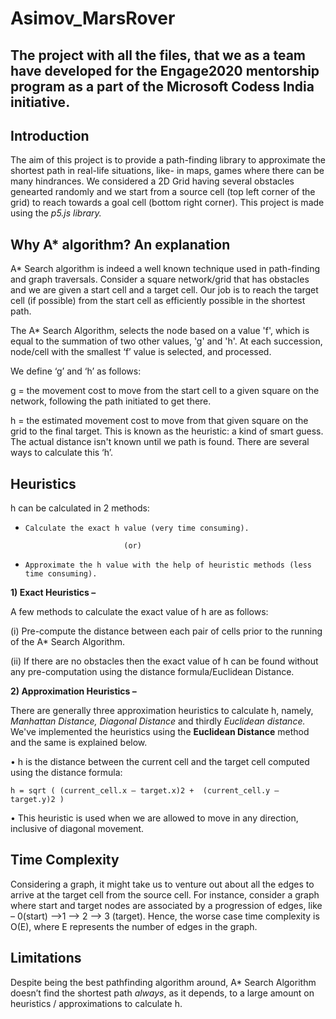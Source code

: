 # Asimov_MarsRover
The project with all the files, that we as a team have developed for the Engage2020 mentorship program as a part of the Microsoft Codess India initiative.
--------
## Introduction
The aim of this project is to provide a path-finding library to approximate the shortest path in real-life situations, like- in maps, games where there can be many hindrances.
We considered a 2D Grid having several obstacles genearted randomly and we start from a source cell (top left corner of the grid) to reach towards a goal cell (bottom right corner). This project is made using the _p5.js library._
## Why A* algorithm? An explanation
A* Search algorithm is indeed a well known technique used in path-finding and graph traversals. Consider a square network/grid that has obstacles and we are given a start cell and a target cell. Our job is to reach the target cell (if possible) from the start cell as efficiently possible in the shortest path. 

The A* Search Algorithm, selects the node based on a value 'f', which is equal to the summation of two other values, 'g' and 'h'. At each succession, node/cell with the smallest ‘f’ value is selected, and processed.

We define ‘g’ and ‘h’ as follows:

g = the movement cost to move from the start cell to a given square on the network, following the path initiated to get there.

h = the estimated movement cost to move from that given square on the grid to the final target. This is known as the heuristic: a kind of smart guess. The actual distance isn't known until we path is found. There are several ways to calculate this ‘h’.
## Heuristics
h can be calculated in 2 methods:
* `Calculate the exact h value (very time consuming).` 

                            (or)
                            
* `Approximate the h value with the help of heuristic methods (less time consuming).`

**1) Exact Heuristics –**

A few methods to calculate the exact value of h are as follows:

(i) Pre-compute the distance between each pair of cells prior to the running of the A* Search Algorithm.

(ii) If there are no obstacles then the exact value of h can be found without any pre-computation using the distance formula/Euclidean Distance.

**2) Approximation Heuristics –**

There are generally three approximation heuristics to calculate h, namely, _Manhattan Distance, Diagonal Distance_ and thirdly _Euclidean distance._ We've implemented the heuristics using the **Euclidean Distance** method and the same is explained below.

• h is the distance between the current cell and the target cell computed using the distance formula:
   
   `h = sqrt ( (current_cell.x – target.x)2 + 
            (current_cell.y – target.y)2 )` 
            
• This heuristic is used when we are allowed to move in any direction, inclusive of diagonal movement.
## Time Complexity
Considering a graph, it might take us to venture out about all the edges to arrive at the target cell from the source cell. For instance, consider a graph where start and target nodes are associated by a progression of edges, like – 0(start) –>1 –> 2 –> 3 (target).
Hence, the worse case time complexity is O(E), where E represents the number of edges in the graph.
## Limitations
Despite being the best pathfinding algorithm around, A* Search Algorithm doesn’t find the shortest path _always_, as it depends, to a large amount on heuristics / approximations to calculate h.




